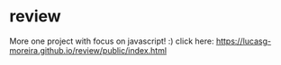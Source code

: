 # review
 More one project with focus on javascript! :)
 click here: https://lucasg-moreira.github.io/review/public/index.html
